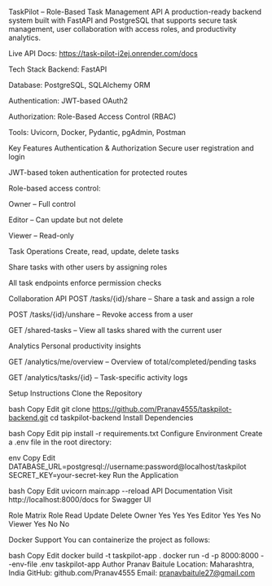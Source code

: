TaskPilot – Role-Based Task Management API
A production-ready backend system built with FastAPI and PostgreSQL that supports secure task management, user collaboration with access roles, and productivity analytics.

Live API Docs: https://task-pilot-i2ej.onrender.com/docs

Tech Stack
Backend: FastAPI

Database: PostgreSQL, SQLAlchemy ORM

Authentication: JWT-based OAuth2

Authorization: Role-Based Access Control (RBAC)

Tools: Uvicorn, Docker, Pydantic, pgAdmin, Postman

Key Features
Authentication & Authorization
Secure user registration and login

JWT-based token authentication for protected routes

Role-based access control:

Owner – Full control

Editor – Can update but not delete

Viewer – Read-only

Task Operations
Create, read, update, delete tasks

Share tasks with other users by assigning roles

All task endpoints enforce permission checks

Collaboration API
POST /tasks/{id}/share – Share a task and assign a role

POST /tasks/{id}/unshare – Revoke access from a user

GET /shared-tasks – View all tasks shared with the current user

Analytics
Personal productivity insights

GET /analytics/me/overview – Overview of total/completed/pending tasks

GET /analytics/tasks/{id} – Task-specific activity logs

Setup Instructions
Clone the Repository

bash
Copy
Edit
git clone https://github.com/Pranav4555/taskpilot-backend.git
cd taskpilot-backend
Install Dependencies

bash
Copy
Edit
pip install -r requirements.txt
Configure Environment
Create a .env file in the root directory:

env
Copy
Edit
DATABASE_URL=postgresql://username:password@localhost/taskpilot
SECRET_KEY=your-secret-key
Run the Application

bash
Copy
Edit
uvicorn main:app --reload
API Documentation
Visit http://localhost:8000/docs for Swagger UI

Role Matrix
Role	Read	Update	Delete
Owner	Yes	Yes	Yes
Editor	Yes	Yes	No
Viewer	Yes	No	No

Docker Support
You can containerize the project as follows:

bash
Copy
Edit
docker build -t taskpilot-app .
docker run -d -p 8000:8000 --env-file .env taskpilot-app
Author
Pranav Baitule
Location: Maharashtra, India
GitHub: github.com/Pranav4555
Email: pranavbaitule27@gmail.com
